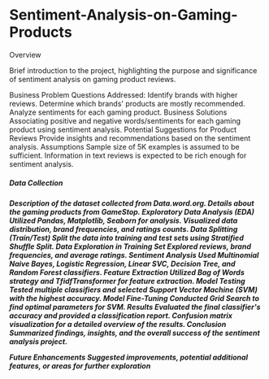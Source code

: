# Sentiment-Analysis-on-Gaming-Products


<p1>Overview<p1>

Brief introduction to the project, highlighting the purpose and significance of sentiment analysis on gaming product reviews.

Business Problem
Questions Addressed:
Identify brands with higher reviews.
Determine which brands' products are mostly recommended.
Analyze sentiments for each gaming product.
Business Solutions
Associating positive and negative words/sentiments for each gaming product using sentiment analysis.
Potential Suggestions for Product Reviews
Provide insights and recommendations based on the sentiment analysis.
Assumptions
Sample size of 5K examples is assumed to be sufficient.
Information in text reviews is expected to be rich enough for sentiment analysis.
<h5>Data Collection<h5> 

Description of the dataset collected from Data.word.org.
Details about the gaming products from GameStop.
Exploratory Data Analysis (EDA)
Utilized Pandas, Matplotlib, Seaborn for analysis.
Visualized data distribution, brand frequencies, and ratings counts.
Data Splitting (Train/Test)
Split the data into training and test sets using Stratified Shuffle Split.
Data Exploration in Training Set
Explored reviews, brand frequencies, and average ratings.
Sentiment Analysis
Used Multinomial Naive Bayes, Logistic Regression, Linear SVC, Decision Tree, and Random Forest classifiers.
Feature Extraction
Utilized Bag of Words strategy and TfidfTransformer for feature extraction.
Model Testing
Tested multiple classifiers and selected Support Vector Machine (SVM) with the highest accuracy.
Model Fine-Tuning
Conducted Grid Search to find optimal parameters for SVM.
Results
Evaluated the final classifier's accuracy and provided a classification report.
Confusion matrix visualization for a detailed overview of the results.
Conclusion
Summarized findings, insights, and the overall success of the sentiment analysis project.

Future Enhancements
Suggested improvements, potential additional features, or areas for further exploration
